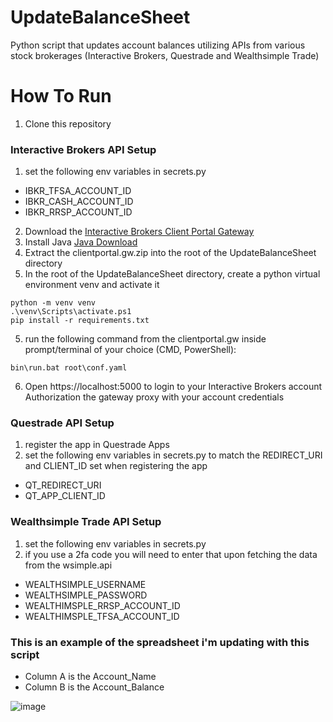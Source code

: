 # UpdateBalanceSheet
Python script that updates account balances utilizing APIs from various stock brokerages (Interactive Brokers, Questrade and Wealthsimple Trade)

# How To Run

1. Clone this repository


### Interactive Brokers API Setup
1. set the following env variables in secrets.py
- IBKR_TFSA_ACCOUNT_ID
- IBKR_CASH_ACCOUNT_ID
- IBKR_RRSP_ACCOUNT_ID
2. Download the [Interactive Brokers Client Portal Gateway](https://download2.interactivebrokers.com/portal/clientportal.gw.zip)
3. Install Java [Java Download](https://www.java.com/download/ie_manual.jsp) 
3. Extract the clientportal.gw.zip into the root of the UpdateBalanceSheet directory
4. In the root of the UpdateBalanceSheet directory, create a python virtual environment venv and activate it
```
python -m venv venv
.\venv\Scripts\activate.ps1
pip install -r requirements.txt
```
5. run the following command from the clientportal.gw inside prompt/terminal of your choice (CMD, PowerShell):
```
bin\run.bat root\conf.yaml
```
6. Open https://localhost:5000 to login to your Interactive Brokers account Authorization the gateway proxy with your account credentials


### Questrade API Setup
1. register the app in Questrade Apps
2. set the following env variables in secrets.py to match the REDIRECT_URI and CLIENT_ID set when registering the app
- QT_REDIRECT_URI
- QT_APP_CLIENT_ID


### Wealthsimple Trade API Setup
1. set the following env variables in secrets.py
2. if you use a 2fa code you will need to enter that upon fetching the data from the wsimple.api
- WEALTHSIMPLE_USERNAME
- WEALTHSIMPLE_PASSWORD
- WEALTHIMSPLE_RRSP_ACCOUNT_ID
- WEALTHIMSPLE_TFSA_ACCOUNT_ID

### This is an example of the spreadsheet i'm updating with this script

- Column A is the Account_Name
- Column B is the Account_Balance

![image](https://github.com/0xDario/UpdateBalanceSheet/assets/61662791/b3522b87-e75b-45d6-a738-c4b4a288e667)
